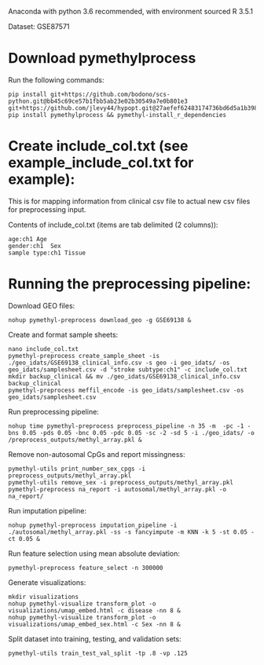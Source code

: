 Anaconda with python 3.6 recommended, with environment sourced
R 3.5.1

Dataset: GSE87571

# Download pymethylprocess
Run the following commands:

```
pip install git+https://github.com/bodono/scs-python.git@bb45c69ce57b1fbb5ab23e02b30549a7e0b801e3 git+https://github.com/jlevy44/hypopt.git@27aefef62483174736bd6d5a1b3983dbaf4184dc
pip install pymethylprocess && pymethyl-install_r_dependencies
```

# Create include_col.txt (see example_include_col.txt for example):
This is for mapping information from clinical csv file to actual new csv files for preprocessing input.

Contents of include_col.txt (items are tab delimited (2 columns)):
```
age:ch1	Age
gender:ch1	Sex
sample type:ch1	Tissue
```

# Running the preprocessing pipeline:

Download GEO files:
```
nohup pymethyl-preprocess download_geo -g GSE69138 &
```
Create and format sample sheets:
```
nano include_col.txt
pymethyl-preprocess create_sample_sheet -is ./geo_idats/GSE69138_clinical_info.csv -s geo -i geo_idats/ -os geo_idats/samplesheet.csv -d "stroke subtype:ch1" -c include_col.txt
mkdir backup_clinical && mv ./geo_idats/GSE69138_clinical_info.csv backup_clinical
pymethyl-preprocess meffil_encode -is geo_idats/samplesheet.csv -os geo_idats/samplesheet.csv
```
Run preprocessing pipeline:
```
nohup time pymethyl-preprocess preprocess_pipeline -n 35 -m  -pc -1 -bns 0.05 -pds 0.05 -bnc 0.05 -pdc 0.05 -sc -2 -sd 5 -i ./geo_idats/ -o /preprocess_outputs/methyl_array.pkl &
```
Remove non-autosomal CpGs and report missingness:
```
pymethyl-utils print_number_sex_cpgs -i preprocess_outputs/methyl_array.pkl
pymethyl-utils remove_sex -i preprocess_outputs/methyl_array.pkl
pymethyl-preprocess na_report -i autosomal/methyl_array.pkl -o na_report/
```
Run imputation pipeline:
```
nohup pymethyl-preprocess imputation_pipeline -i ./autosomal/methyl_array.pkl -ss -s fancyimpute -m KNN -k 5 -st 0.05 -ct 0.05 &
```
Run feature selection using mean absolute deviation:
```
pymethyl-preprocess feature_select -n 300000
```
Generate visualizations:
```
mkdir visualizations
nohup pymethyl-visualize transform_plot -o visualizations/umap_embed.html -c disease -nn 8 &
nohup pymethyl-visualize transform_plot -o visualizations/umap_embed_sex.html -c Sex -nn 8 &
```
Split dataset into training, testing, and validation sets:
```
pymethyl-utils train_test_val_split -tp .8 -vp .125
```
